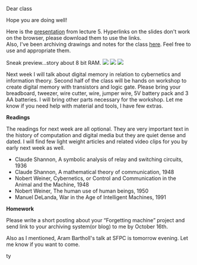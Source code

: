 Dear class

Hope you are doing well! 

Here is the [presentation](https://speakerdeck.com/tchoi8/to-remember-and-forget-lecture-5) from lecture 5. Hyperlinks on the slides don't work on the browser, please download them to use the links.  
Also, I've been archiving drawings and notes for the class [here](https://www.flickr.com/photos/80913365@N04/sets/72157647836748252/). Feel free to use and appropriate them. 

Sneak preview...story about 8 bit RAM. 
![](https://farm3.staticflickr.com/2920/14628476514_06a8cc807b_z.jpg)
![](https://farm4.staticflickr.com/3872/14630594145_0fd040877e_z.jpg)
![](https://farm3.staticflickr.com/2918/14642585333_028c3324d5_z.jpg) 

Next week I will talk about digital memory in relation to cybernetics and information theory. Second half of the class will be hands on workshop to create digital memory with transistors and logic gate. Please bring your breadboard, tweezer, wire cutter, wire, jumper wire, 5V battery pack and 3 AA batteries. I will bring other parts necessary for the workshop. Let me know if you need help with material and tools, I have few extras. 

**Readings** 

The readings for next week are all optional. They are very important text in the history of computation and digital media but they are quiet dense and dated. I will find few light weight articles and related video clips for you by early next week as well. 


* Claude Shannon, A symbolic analysis of relay and switching circuits, 1936  
* Claude Shannon, A mathematical theory of communication, 1948 
* Nobert Weiner, Cybernetics, or Control and Communication in the Animal and the Machine, 1948  
* Nobert Weiner, The human use of human beings, 1950  
* Manuel DeLanda, War in the Age of Intelligent Machines, 1991 

**Homework**

Please write a short posting about your “Forgetting machine” project and send link to your archiving system(or blog) to me by October 16th.  

Also as I mentioned, Aram Bartholl's talk at SFPC is tomorrow evening. Let me know if you want to come. 

ty  